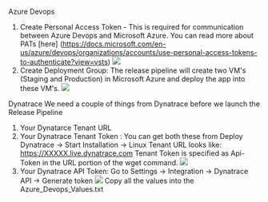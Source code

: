 
Azure Devops 
1. Create Personal Access Token - This is required for communication between Azure Devops and Microsoft Azure. You can read more about PATs [here] (https://docs.microsoft.com/en-us/azure/devops/organizations/accounts/use-personal-access-tokens-to-authenticate?view=vsts) ![](../../images/CreatingPAT.PNG)
2. Create Deployment Group: The release pipeline will create two VM's (Staging and Production) in Microsoft Azure and deploy the app into these VM's. 
![](../../images/CreateDeploymentGroup.PNG)

Dynatrace
We need a couple of things from Dynatrace before we launch the Release Pipeline
1. Your Dynatarce Tenant URL 
2. Your Dynatrace Tenant Token : You can get both these from Deploy Dynatrace -> Start Installation -> Linux
Tenant URL looks like: https://XXXXX.live.dynatrace.com
Tenant Token is specified as Api-Token in the URL portion of the wget command. 
![](../../images/DynatraceTenantInfo.PNG)
3. Your Dynatrace API Token: Go to Settings -> Integration -> Dynatrace API -> Generate token 
![](../../images/DynatraceAPIToken.PNG)
Copy all the values into the Azure_Devops_Values.txt 
